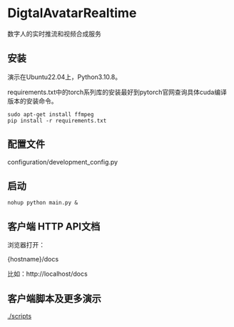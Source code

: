 # DigtalAvatarRealtime

数字人的实时推流和视频合成服务

## 安装

演示在Ubuntu22.04上，Python3.10.8。

requirements.txt中的torch系列库的安装最好到pytorch官网查询具体cuda编译版本的安装命令。

```shell
sudo apt-get install ffmpeg
pip install -r requirements.txt
```

## 配置文件

configuration/development_config.py

## 启动

```shell
nohup python main.py &
```

## 客户端 HTTP API文档

浏览器打开：

{hostname}/docs

比如：http://localhost/docs

## 客户端脚本及更多演示

[./scripts](./scripts)